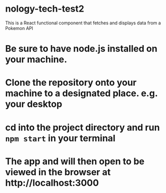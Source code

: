 # nology-tech-test2
This is a React functional component that fetches and displays data from a Pokemon API

# Be sure to have node.js installed on your machine.
# Clone the repository onto your machine to a designated place. e.g. your desktop
# cd into the project directory and run `npm start` in your terminal  
# The app and will then open to be viewed in the browser at  http://localhost:3000




